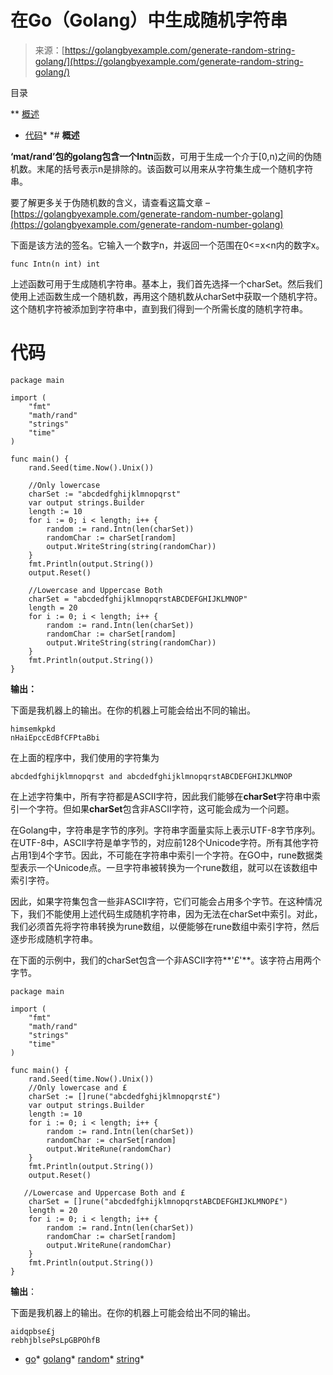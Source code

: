 <!--yml

分类：未分类

日期：2024-10-13 06:16:46

-->

# 在Go（Golang）中生成随机字符串

> 来源：[https://golangbyexample.com/generate-random-string-golang/](https://golangbyexample.com/generate-random-string-golang/)

目录

**   [概述](#Overview "Overview")

+   [代码](#Code "Code")*  *# **概述**

**‘mat/rand’**包的golang包含一个**Intn**函数，可用于生成一个介于[0,n)之间的伪随机数。末尾的括号表示n是排除的。该函数可以用来从字符集生成一个随机字符串。

要了解更多关于伪随机数的含义，请查看这篇文章 – [https://golangbyexample.com/generate-random-number-golang](https://golangbyexample.com/generate-random-number-golang)

下面是该方法的签名。它输入一个数字n，并返回一个范围在0<=x<n内的数字x。

```
func Intn(n int) int
```

上述函数可用于生成随机字符串。基本上，我们首先选择一个charSet。然后我们使用上述函数生成一个随机数，再用这个随机数从charSet中获取一个随机字符。这个随机字符被添加到字符串中，直到我们得到一个所需长度的随机字符串。

# **代码**

```
package main

import (
    "fmt"
    "math/rand"
    "strings"
    "time"
)

func main() {
    rand.Seed(time.Now().Unix())

    //Only lowercase
    charSet := "abcdedfghijklmnopqrst"
    var output strings.Builder
    length := 10
    for i := 0; i < length; i++ {
        random := rand.Intn(len(charSet))
        randomChar := charSet[random]
        output.WriteString(string(randomChar))
    }
    fmt.Println(output.String())
    output.Reset()

    //Lowercase and Uppercase Both
    charSet = "abcdedfghijklmnopqrstABCDEFGHIJKLMNOP"
    length = 20
    for i := 0; i < length; i++ {
        random := rand.Intn(len(charSet))
        randomChar := charSet[random]
        output.WriteString(string(randomChar))
    }
    fmt.Println(output.String())
}
```

**输出：**

下面是我机器上的输出。在你的机器上可能会给出不同的输出。

```
himsemkpkd
nHaiEpccEdBfCFPtaBbi
```

在上面的程序中，我们使用的字符集为

```
abcdedfghijklmnopqrst and abcdedfghijklmnopqrstABCDEFGHIJKLMNOP
```

在上述字符集中，所有字符都是ASCII字符，因此我们能够在**charSet**字符串中索引一个字符。但如果**charSet**包含非ASCII字符，这可能会成为一个问题。

在Golang中，字符串是字节的序列。字符串字面量实际上表示UTF-8字节序列。在UTF-8中，ASCII字符是单字节的，对应前128个Unicode字符。所有其他字符占用1到4个字节。因此，不可能在字符串中索引一个字符。在GO中，rune数据类型表示一个Unicode点。一旦字符串被转换为一个rune数组，就可以在该数组中索引字符。

因此，如果字符集包含一些非ASCII字符，它们可能会占用多个字节。在这种情况下，我们不能使用上述代码生成随机字符串，因为无法在charSet中索引。对此，我们必须首先将字符串转换为rune数组，以便能够在rune数组中索引字符，然后逐步形成随机字符串。

在下面的示例中，我们的charSet包含一个非ASCII字符**'£'**。该字符占用两个字节。

```
package main

import (
    "fmt"
    "math/rand"
    "strings"
    "time"
)

func main() {
    rand.Seed(time.Now().Unix())
    //Only lowercase and £
    charSet := []rune("abcdedfghijklmnopqrst£")
    var output strings.Builder
    length := 10
    for i := 0; i < length; i++ {
        random := rand.Intn(len(charSet))
        randomChar := charSet[random]
        output.WriteRune(randomChar)
    }
    fmt.Println(output.String())
    output.Reset()

   //Lowercase and Uppercase Both and £
    charSet = []rune("abcdedfghijklmnopqrstABCDEFGHIJKLMNOP£")
    length = 20
    for i := 0; i < length; i++ {
        random := rand.Intn(len(charSet))
        randomChar := charSet[random]
        output.WriteRune(randomChar)
    }
    fmt.Println(output.String())
}
```

**输出**：

下面是我机器上的输出。在你的机器上可能会给出不同的输出。

```
aidqpbse£j
rebhjblsePsLpGBPOhfB
```

+   [go](https://golangbyexample.com/tag/go/)*   [golang](https://golangbyexample.com/tag/golang/)*   [random](https://golangbyexample.com/tag/random/)*   [string](https://golangbyexample.com/tag/string/)*
